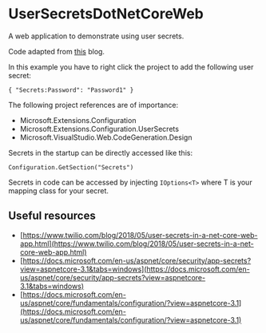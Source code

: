 # UserSecretsDotNetCoreWeb
A web application to demonstrate using user secrets.

Code adapted from [this](https://www.twilio.com/blog/2018/05/user-secrets-in-a-net-core-web-app.html) blog.

In this example you have to right click the project to add the following user secret:

`{
    "Secrets:Password": "Password1"
}`

The following project references are of importance:

* Microsoft.Extensions.Configuration
* Microsoft.Extensions.Configuration.UserSecrets
* Microsoft.VisualStudio.Web.CodeGeneration.Design

Secrets in the startup can be directly accessed like this:

`Configuration.GetSection("Secrets")`

Secrets in code can be accessed by injecting `IOptions<T>` where T is your mapping class for your secret.

## Useful resources
* [https://www.twilio.com/blog/2018/05/user-secrets-in-a-net-core-web-app.html](https://www.twilio.com/blog/2018/05/user-secrets-in-a-net-core-web-app.html)
* [https://docs.microsoft.com/en-us/aspnet/core/security/app-secrets?view=aspnetcore-3.1&tabs=windows](https://docs.microsoft.com/en-us/aspnet/core/security/app-secrets?view=aspnetcore-3.1&tabs=windows)
* [https://docs.microsoft.com/en-us/aspnet/core/fundamentals/configuration/?view=aspnetcore-3.1](https://docs.microsoft.com/en-us/aspnet/core/fundamentals/configuration/?view=aspnetcore-3.1)

